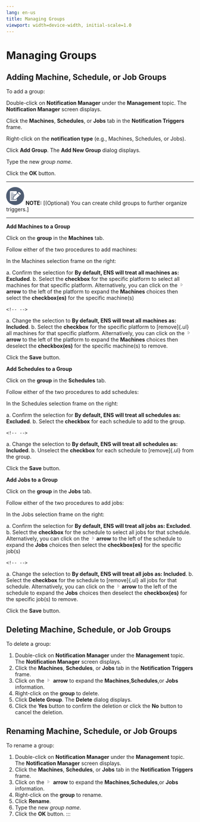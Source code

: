 ```yaml
---
lang: en-us
title: Managing Groups
viewport: width=device-width, initial-scale=1.0
---
```


#  Managing Groups

## Adding Machine, Schedule, or Job Groups

To add a group:

Double-click on **Notification Manager** under the **Management** topic.
The **Notification Manager** screen displays.

Click the **Machines**, **Schedules**, or **Jobs** tab in the
**Notification Triggers** frame.

Right-click on the **notification type** (e.g., Machines, Schedules, or
Jobs).

Click **Add Group**. The **Add New Group** dialog displays.

Type the new *group name*.

Click the **OK** button.

  -------------------------------------------------------------------------------------------------------------------------------- ----------------------------------------------------------------------------------------------
  ![White pencil/paper icon on gray circular background](../../../Resources/Images/note-icon(48x48).png "Note icon")   **NOTE:** [(Optional) You can create child groups to further organize triggers.]
  -------------------------------------------------------------------------------------------------------------------------------- ----------------------------------------------------------------------------------------------

**Add Machines to a Group**

Click on the **group** in the **Machines** tab.

Follow either of the two procedures to add machines:

In the Machines selection frame on the right:

a.  Confirm the selection for **By default, ENS will treat all machines
    as: Excluded**.
b.  Select the **checkbox** for the specific platform to select all
    machines for that specific platform. Alternatively, you can click on
    the ![](../../../Resources/Images/EM/EMarrowtoexpand.png) **arrow**
    to the left of the platform to expand the **Machines** choices then
    select the **checkbox(es)** for the specific machine(s)

```{=html}
<!-- -->
```
a.  Change the selection to **By default, ENS will treat all machines
    as: Included**.
b.  Select the **checkbox** for the specific platform to [remove]{.ul}     all machines for that specific platform. Alternatively, you can
    click on the ![](../../../Resources/Images/EM/EMarrowtoexpand.png)
    **arrow** to the left of the platform to expand the **Machines**
    choices then deselect the **checkbox(es)** for the specific
    machine(s) to remove.

Click the **Save** button.

**Add Schedules to a Group**

Click on the **group** in the **Schedules** tab.

Follow either of the two procedures to add schedules:

In the Schedules selection frame on the right:

a.  Confirm the selection for **By default, ENS will treat all schedules
    as: Excluded**.
b.  Select the **checkbox** for each schedule to add to the group.

```{=html}
<!-- -->
```
a.  Change the selection to **By default, ENS will treat all schedules
    as: Included**.
b.  Unselect the **checkbox** for each schedule to [remove]{.ul} from     the group.

Click the **Save** button.

**Add Jobs to a Group**

Click on the **group** in the **Jobs** tab.

Follow either of the two procedures to add jobs:

In the Jobs selection frame on the right:

a.  Confirm the selection for **By default, ENS will treat all jobs as:
    Excluded**.
b.  Select the **checkbox** for the schedule to select all jobs for that
    schedule. Alternatively, you can click on the
    ![](../../../Resources/Images/EM/EMarrowtoexpand.png)**arrow** to
    the left of the schedule to expand the **Jobs** choices then select
    the **checkbox(es)** for the specific job(s)

```{=html}
<!-- -->
```
a.  Change the selection to **By default, ENS will treat all jobs as:
    Included**.
b.  Select the **checkbox** for the schedule to [remove]{.ul} all jobs     for that schedule. Alternatively, you can click on the
    ![](../../../Resources/Images/EM/EMarrowtoexpand.png)**arrow** to
    the left of the schedule to expand the **Jobs** choices then
    deselect the **checkbox(es)** for the specific job(s) to remove.

Click the **Save** button.

## Deleting Machine, Schedule, or Job Groups

To delete a group:

1.  Double-click on **Notification Manager** under the **Management**
    topic. The **Notification Manager** screen displays.
2.  Click the **Machines**, **Schedules**, or **Jobs** tab in the
    **Notification Triggers** frame.
3.  Click on the ![](../../../Resources/Images/EM/EMarrowtoexpand.png)
    **arrow** to expand the **Machines**,**Schedules**,or **Jobs**
    information.
4.  Right-click on the **group** to delete.
5.  Click **Delete Group**. The **Delete** dialog displays.
6.  Click the **Yes** button to confirm the deletion or click the **No**
    button to cancel the deletion.

## Renaming Machine, Schedule, or Job Groups

To rename a group:

1.  Double-click on **Notification Manager** under the **Management**
    topic. The **Notification Manager** screen displays.
2.  Click the **Machines**, **Schedules**, or **Jobs** tab in the
    **Notification Triggers** frame.
3.  Click on the ![](../../../Resources/Images/EM/EMarrowtoexpand.png)
    **arrow** to expand the **Machines**,**Schedules**,or **Jobs**
    information.
4.  Right-click on the **group** to rename.
5.  Click **Rename**.
6.  Type the new *group name*.
7.  Click the **OK** button.
:::

 

